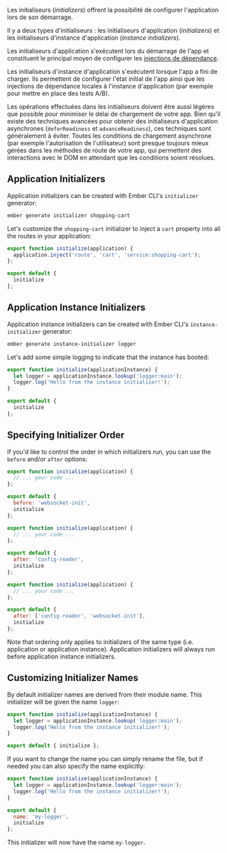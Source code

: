 Les initialiseurs (<span lang="en">_initializers_</span>) offrent la possibilité de configurer l'application lors de son démarrage.

Il y a deux types d'initialiseurs&nbsp;: les initialiseurs d'application (<span lang="en">_initializers_</span>) et les initialiseurs d'instance d'application (<span lang="en">_instance initializers_</span>).

Les initialiseurs d'application s'exécutent lors du démarrage de l'app et constituent le principal moyen de configurer les [injections de dépendance](../dependency-injection/). 

Les initialiseurs d'instance d'application s'exécutent lorsque l'app a fini de charger. Ils permettent de configurer l'état initial de l'app ainsi que les injections de dépendance locales à l'instance d'application (par exemple pour mettre en place des tests A/B).

Les opérations effectuées dans les initialiseurs doivent être aussi légères que possible pour minimiser le délai de chargement de votre app. Bien qu'il existe des techniques avancées pour obtenir des initialiseurs d'application asynchrones (`deferReadiness` et `advanceReadiness`), ces techniques sont généralement à éviter. Toutes les conditions de chargement asynchrone (par exemple l'autorisation de l'utilisateur) sont presque toujours mieux gérées dans les méthodes de route de votre app, qui permettent des interactions avec le DOM en attendant que les conditions soient résolues.

## Application Initializers

Application initializers can be created with Ember CLI's `initializer` generator:

```bash
ember generate initializer shopping-cart
```

Let's customize the `shopping-cart` initializer to inject a `cart` property into all the routes in your application:

```javascript {data-filename=app/initializers/shopping-cart.js}
export function initialize(application) {
  application.inject('route', 'cart', 'service:shopping-cart');
};

export default {
  initialize
};
```

## Application Instance Initializers

Application instance initializers can be created with Ember CLI's `instance-initializer` generator:

```bash
ember generate instance-initializer logger
```

Let's add some simple logging to indicate that the instance has booted:

```javascript {data-filename=app/instance-initializers/logger.js}
export function initialize(applicationInstance) {
  let logger = applicationInstance.lookup('logger:main');
  logger.log('Hello from the instance initializer!');
}

export default {
  initialize
};
```

## Specifying Initializer Order

If you'd like to control the order in which initializers run, you can use the `before` and/or `after` options:

```javascript {data-filename=app/initializers/config-reader.js}
export function initialize(application) {
  // ... your code ...
};

export default {
  before: 'websocket-init',
  initialize
};
```

```javascript {data-filename=app/initializers/websocket-init.js}
export function initialize(application) {
  // ... your code ...
};

export default {
  after: 'config-reader',
  initialize
};
```

```javascript {data-filename=app/initializers/asset-init.js}
export function initialize(application) {
  // ... your code ...
};

export default {
  after: ['config-reader', 'websocket-init'],
  initialize
};
```

Note that ordering only applies to initializers of the same type (i.e. application or application instance).
Application initializers will always run before application instance initializers.

## Customizing Initializer Names

By default initializer names are derived from their module name. This initializer will be given the name `logger`:

```javascript {data-filename=app/instance-initializers/logger.js}
export function initialize(applicationInstance) {
  let logger = applicationInstance.lookup('logger:main');
  logger.log('Hello from the instance initializer!');
}

export default { initialize };
```

If you want to change the name you can simply rename the file, but if needed you can also specify the name explicitly:

```javascript {data-filename=app/instance-initializers/logger.js}
export function initialize(applicationInstance) {
  let logger = applicationInstance.lookup('logger:main');
  logger.log('Hello from the instance initializer!');
}

export default {
  name: 'my-logger',
  initialize
};
```

This initializer will now have the name `my-logger`.
